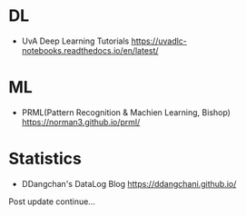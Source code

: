 # DL
- UvA Deep Learning Tutorials <https://uvadlc-notebooks.readthedocs.io/en/latest/>
# ML
- PRML(Pattern Recognition & Machien Learning, Bishop) <https://norman3.github.io/prml/>
# Statistics
- DDangchan's DataLog Blog <https://ddangchani.github.io/>

Post update continue...
